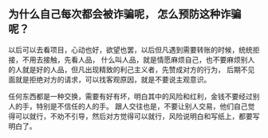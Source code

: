 ## 为什么自己每次都会被诈骗呢， 怎么预防这种诈骗呢？

以后可以去看项目，心动也好，欲望也罢，以后但凡遇到需要转账的时候，统统拒接，不用去接触，先看人品，
什么叫人品，就是情愿麻烦自己，也不要麻烦别人的人就是好的人品，但凡出现精致的利己主义者，先赞成对方的行为，
后期不见面就是拒绝对方的请求，可以找客观原因，就是不要说主观意识。

任何东西都是一种交换，需要有好有坏，明白其中的风险和红利，金钱不要经过别人的手，特别是不信任的人的手。
跟人交往也是，不要让别人交易，他们自己觉得可以就行，不劝不引导，然后对方觉得可以就行，风险说明白和写纸上，都要写明白了。
